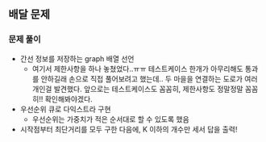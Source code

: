 ## 배달 문제

### 문제 풀이
- 간선 정보를 저장하는 graph 배열 선언
  - 여기서 제한사항을 하나 놓쳤었다..ㅠㅠ 테스트케이스 한개가 아무리해도 통과를 안하길래 손으로 직접 풀어보려고 했는데.. 두 마을을 연결하는 도로가 여러 개인걸 발견했다. 앞으로는 테스트케이스도 꼼꼼히, 제한사항도 정말정말 꼼꼼히!! 확인해봐야겠다.
- 우선순위 큐로 다익스트라 구현
  - 우선순위는 가중치가 적은 순서대로 할 수 있도록 했음
- 시작점부터 최단거리를 모두 구한 다음에, K 이하의 개수만 세서 답을 출력!